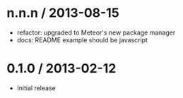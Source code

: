 
n.n.n / 2013-08-15 
==================

 * refactor: upgraded to Meteor's new package manager
 * docs: README example should be javascript

0.1.0 / 2013-02-12 
==================
 * Initial release
